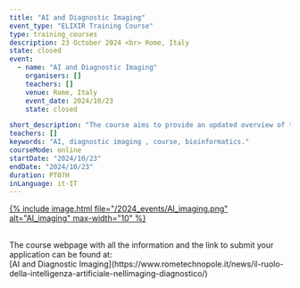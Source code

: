 ```yaml
---
title: "AI and Diagnostic Imaging"
event_type: "ELIXIR Training Course"
type: training_courses
description: 23 October 2024 <br> Rome, Italy
state: closed
event:
  - name: "AI and Diagnostic Imaging"
    organisers: []
    teachers: []
    venue: Rome, Italy
    event_date: 2024/10/23
    state: closed

short_description: "The course aims to provide an updated overview of the state of the art, explore the prospects of AI in various image acquisition and processing workflows, and highlight its contribution to the diagnostic process and therapeutic follow-up."
teachers: []
keywords: "AI, diagnostic imaging , course, bioinformatics."
courseMode: online
startDate: "2024/10/23"
endDate: "2024/10/23"
duration: PT07H
inLanguage: it-IT   
---
```




[{% include image.html file="/2024_events/AI_imaging.png" alt="AI_imaging" max-width="10" %}](https://www.rometechnopole.it/news/il-ruolo-della-intelligenza-artificiale-nellimaging-diagnostico/)

<br>
The course webpage with all the information and the link to submit your application can be found at:<br>
[AI and Diagnostic Imaging](https://www.rometechnopole.it/news/il-ruolo-della-intelligenza-artificiale-nellimaging-diagnostico/)
<br>
